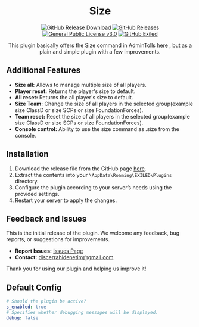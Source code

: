 <h1 align="center">Size</h1>
<div align="center">
<a href="https://github.com/MS-crew/Size/releases"><img src="https://img.shields.io/github/downloads/MS-crew/Size/total?style=for-the-badge&logo=githubactions&label=Downloads" href="https://github.com/MS-crew/Size/releases" alt="GitHub Release Download"></a>
<a href="https://github.com/MS-crew/Size/releases"><img src="https://img.shields.io/badge/Build-1.0.0-brightgreen?style=for-the-badge&logo=gitbook" href="https://github.com/MS-crew/Size/releases" alt="GitHub Releases"></a>
<a href="https://github.com/MS-crew/Size/blob/master/LICENSE"><img src="https://img.shields.io/badge/Licence-GNU_3.0-blue?style=for-the-badge&logo=gitbook" href="https://github.com/MS-crew/Size/blob/master/LICENSE" alt="General Public License v3.0"></a>
<a href="https://github.com/ExMod-Team/EXILED"><img src="https://img.shields.io/badge/Exiled-8.11.0-red?style=for-the-badge&logo=gitbook" href="https://github.com/ExMod-Team/EXILED" alt="GitHub Exiled"></a>


This plugin basically offers the Size command in AdminTolls [here](https://github.com/Exiled-Team/AdminTools) , but as a plain and simple plugin with a few improvements.
</div>

## Additional Features

- **Size all:** Allows to manage multiple size of all players.
- **Player reset:** Returns the player's size to default.
- **All reset:** Returns the all player's size to default.
- **Size Team:** Change the size of all players in the selected group(example size ClassD or size SCPs or size FoundationForces).
- **Team reset:** Reset the size of all players in the selected group(example size ClassD or size SCPs or size FoundationForces).
- **Console control:** Ability to use the size command as .size from the console.

## Installation

1. Download the release file from the GitHub page [here](https://github.com/MS-crew/Size/releases).
2. Extract the contents into your `\AppData\Roaming\EXILED\Plugins` directory.
3. Configure the plugin according to your server’s needs using the provided settings.
4. Restart your server to apply the changes.

## Feedback and Issues

This is the initial release of the plugin. We welcome any feedback, bug reports, or suggestions for improvements.

- **Report Issues:** [Issues Page](https://github.com/MS-crew/Size/issues)
- **Contact:** [discerrahidenetim@gmail.com](mailto:discerrahidenetim@gmail.com)

Thank you for using our plugin and helping us improve it!
## Default Config
```yml
# Should the plugin be active?
s_enabled: true
# Specifies whether debugging messages will be displayed.
debug: false
```

